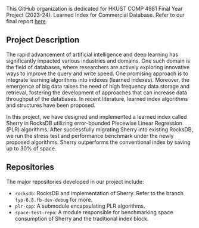 This GitHub organization is dedicated for HKUST COMP 4981 Final Year Project (2023-24): Learned Index for Commercial Database. Refer to our final report [here](https://github.com/hkust-comp4981-di2-2023/README/blob/main/Learned%20Indexes%20for%20Commercial%20Databases.pdf).

## Project Description
The rapid advancement of artificial intelligence and deep learning has significantly impacted various industries and domains. One such domain is the field of databases, where researchers are actively exploring innovative ways to improve the query and write speed. One promising approach is to integrate learning algorithms into indexes (learned indexes). Moreover, the emergence of big data raises the need of high frequency data storage and retrieval, fostering the development of approaches that can increase data throughput of the databases. In recent literature, learned index algorithms and structures have been proposed.

In this project, we have designed and implemented a learned index called Sherry in RocksDB utilizing error-bounded Piecewise Linear Regression (PLR) algorithms. After successfully migrating Sherry into existing RocksDB, we run the stress test and performance benchmark under the newly proposed algorithms. Sherry outperforms the conventional index by saving up to 30% of space.

## Repositories
The major repositories developed in our project include:
- `rocksdb`: RocksDB and implementation of Sherry. Refer to the branch `fyp-6.8.fb-dev-debug` for more.
- `plr-cpp`: A submodule encapsulating PLR algorithms.
- `space-test-repo`: A module responsible for benchmarking space consumption of Sherry and the traditional index block.
